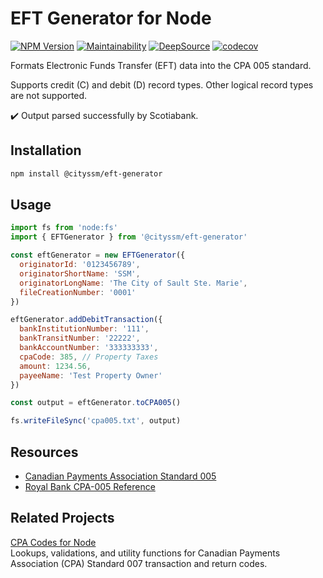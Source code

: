 # EFT Generator for Node

[![NPM Version](https://img.shields.io/npm/v/%40cityssm%2Feft-generator)](https://www.npmjs.com/package/@cityssm/eft-generator)
[![Maintainability](https://api.codeclimate.com/v1/badges/b0fcaa947fb6dee89832/maintainability)](https://codeclimate.com/github/cityssm/node-eft-generator/maintainability)
[![DeepSource](https://app.deepsource.com/gh/cityssm/node-eft-generator.svg/?label=active+issues&show_trend=true&token=cznyFIk-aMahhJdonnA8yjqZ)](https://app.deepsource.com/gh/cityssm/node-eft-generator/?ref=repository-badge)
[![codecov](https://codecov.io/gh/cityssm/node-eft-generator/graph/badge.svg?token=JLS2JHUC4O)](https://codecov.io/gh/cityssm/node-eft-generator)

Formats Electronic Funds Transfer (EFT) data into the CPA 005 standard.

Supports credit (C) and debit (D) record types.
Other logical record types are not supported.

✔️ Output parsed successfully by Scotiabank.

## Installation

```sh
npm install @cityssm/eft-generator
```

## Usage

```javascript
import fs from 'node:fs'
import { EFTGenerator } from '@cityssm/eft-generator'

const eftGenerator = new EFTGenerator({
  originatorId: '0123456789',
  originatorShortName: 'SSM',
  originatorLongName: 'The City of Sault Ste. Marie',
  fileCreationNumber: '0001'
})

eftGenerator.addDebitTransaction({
  bankInstitutionNumber: '111',
  bankTransitNumber: '22222',
  bankAccountNumber: '333333333',
  cpaCode: 385, // Property Taxes
  amount: 1234.56,
  payeeName: 'Test Property Owner'
})

const output = eftGenerator.toCPA005()

fs.writeFileSync('cpa005.txt', output)
```

## Resources

- [Canadian Payments Association Standard 005](https://www.payments.ca/sites/default/files/standard005eng.pdf)
- [Royal Bank CPA-005 Reference](https://www.rbcroyalbank.com/ach/file-451771.pdf)

## Related Projects

[CPA Codes for Node](https://github.com/cityssm/node-cpa-codes)<br />
Lookups, validations, and utility functions for Canadian Payments Association (CPA) Standard 007 transaction and return codes.
